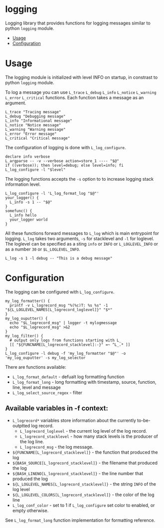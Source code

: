 # logging

Logging library that provides functions for logging messages similar to python `logging` module.


<!-- vim-markdown-toc GFM -->

* [Usage](#usage)
* [Configuration](#configuration)

<!-- vim-markdown-toc -->

# Usage

The logging module is initialized with level INFO on startup, in constrast to python `logging` module.

To log a message you can use `L_trace` `L_debug` `L_info` `L_notice` `L_warning` `L_error` `L_critical` functions. Each function takes a message as an argument.

```
L_trace "Tracing message"
L_debug "Debugging message"
L_info "Informational message"
L_notice "Notice message"
L_warning "Warning message"
L_error "Error message"
L_critical "Critical message"
```

The configuration of logging is done with `L_log_configure`.

```
declare info verbose
L_argparse -- -v --verbose action=store_1 ---- "$@"
if ((verbose)); then level=debug; else level=info; fi
L_log_configure -l "$level"
```

The logging functions accepts the `-s` option to to increase logging stack information level.

```
L_log_configure -l 'L_log_format_log "$@"'
your_logger() {
  L_info -s 1 -- "$@"
}
somefunc() {
  L_info hello
  your_logger world
}
```

All these functions forward messages to `L_log` which is main entrypoint for logging. `L_log` takes two arguments, `-s` for stacklevel and `-l` for loglevel. The loglevel can be specified as a sting `info` or `INFO` or `L_LOGLEVEL_INFO` or as a number `30` or `$L_LOGLEVEL_INFO`.

```
L_log -s 1 -l debug -- "This is a debug message"
```

# Configuration

The logging can be configured with `L_log_configure`.

```
my_log_formatter() {
  printf -v L_logrecord_msg "%(%c)T: %s %s" -1 "${L_LOGLEVEL_NAMES[L_logrecord_loglevel]}" "$*"
}
my_log_ouputter() {
  echo "$L_logrecord_msg" | logger -t mylogmessage
  echo "$L_logrecord_msg" >&2
}
my_log_filter() {
  # output only logs from functions starting with L_
  [[ "${FUNCNAME[L_logrecord_stacklevel]:-}" =~ ^L_.* ]]
}
L_log_configure -l debug -f 'my_log_formatter "$@"' -o 'my_log_ouputter' -s my_log_selector
```

There are functions available:

- `L_log_format_default` - defualt log formatting function
- `L_log_format_long` - long formatting with timestamp, source, function, line, level and message
- `L_log_select_source_regex` - filter 

## Available variables in -f context:

- `L_logrecord*` variables store information about the currently to-be-outptted log record.
  - `L_logrecord_loglevel` - the current log level of the log record.
  - `L_logrecord_stacklevel` - how many stack levels is the producer of the log line.
  - `L_logrecord_msg` - the log message.
- `${FUNCNAME[L_logrecord_stacklevel]}` - the function that produced the log
- `${BASH_SOURCE[L_logrecord_stacklevel]}` - the filename that produced the log
- `${BASH_LINENO[L_logrecord_stacklevel]}` - the line number that produced the log
- `${L_LOGLEVEL_NAMES[L_logrecord_stacklevel]}` - the string `INFO` of the log level
- `${L_LOGLEVEL_COLORS[L_logrecord_stacklevel]}` - the color of the log line
- `L_log_conf_color` - set to 1 if `L_log_configure` set color to enabled, or empty otherwise.

See `L_log_format_long` function implementation for formatting reference.
